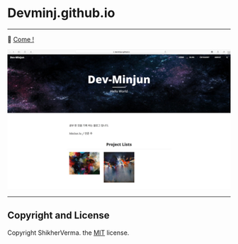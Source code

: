 # Devminj.github.io

---

🐳 [Come !](https://devminjun.github.io)

![screen](/img/mainImage.jpg)



---
## Copyright and License

Copyright ShikherVerma. the [MIT](https://github.com/ShikherVerma/shikherverma.github.io/blob/gh-pages/LICENSE) license.
